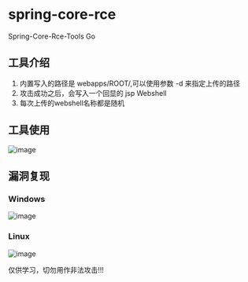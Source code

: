 # spring-core-rce
Spring-Core-Rce-Tools Go

##  工具介绍

1. 内置写入的路径是 webapps/ROOT/,可以使用参数 -d 来指定上传的路径
2. 攻击成功之后，会写入一个回显的 jsp Webshell
3. 每次上传的webshell名称都是随机

## 工具使用

![image](https://user-images.githubusercontent.com/44337217/163709910-a053a00a-eb88-4e7f-93fa-72ea9afe3265.png)


## 漏洞复现

### Windows 

![image](https://user-images.githubusercontent.com/44337217/163709793-716a2547-c929-4343-a09a-0de23ffb5b2e.png)

### Linux

![image](https://user-images.githubusercontent.com/44337217/163709821-2a287cf9-f111-4fa5-ac9d-a5757d6e206e.png)


仅供学习，切勿用作非法攻击!!!

